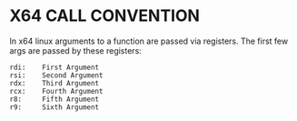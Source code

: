 # X64 CALL CONVENTION

In x64 linux arguments to a function are passed via registers. The first few args are passed by these registers:
```
rdi:    First Argument
rsi:    Second Argument
rdx:    Third Argument
rcx:    Fourth Argument
r8:     Fifth Argument
r9:     Sixth Argument
```